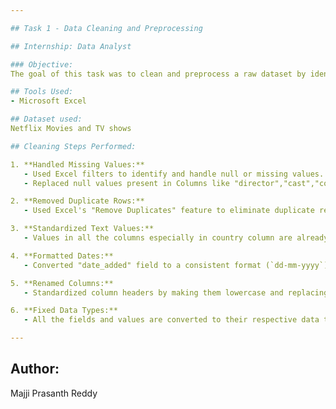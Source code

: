 ```yaml
---

## Task 1 - Data Cleaning and Preprocessing

## Internship: Data Analyst

### Objective:
The goal of this task was to clean and preprocess a raw dataset by identifying and fixing issues such as missing values, removing duplicates, inconsistent formatting, and incorrect data types.

## Tools Used:
- Microsoft Excel

## Dataset used:
Netflix Movies and TV shows

## Cleaning Steps Performed:

1. **Handled Missing Values:**
   - Used Excel filters to identify and handle null or missing values.
   - Replaced null values present in Columns like "director","cast","country","date_added,"rating"and "duration" with different texts like "unknown" or "not mentioned".

2. **Removed Duplicate Rows:**
   - Used Excel's "Remove Duplicates" feature to eliminate duplicate records from columns like "title" and "description".

3. **Standardized Text Values:**
   - Values in all the columns especially in country column are already standardized.

4. **Formatted Dates:**
   - Converted "date_added" field to a consistent format (`dd-mm-yyyy`) for uniformity from non uniform format using "format cells" feature.

5. **Renamed Columns:**
   - Standardized column headers by making them lowercase and replacing spaces with underscores.

6. **Fixed Data Types:**
   - All the fields and values are converted to their respective data types

---
```


## Author:
Majji Prasanth Reddy
